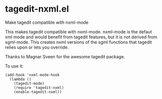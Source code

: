 tagedit-nxml.el
===============

Make tagedit compatible with nxml-mode

This makes tagedit compatible with nxml-mode. nxml-mode is the defaut xml mode
and would benefit from tagedit features, but it is not derived from sgml-mode.
This creates nxml versions of the sgml functions that tagedit relies upon or
lets you override.


Thanks to Magnar Sveen for the awesome tagedit package.


To use it:
```emacs
(add-hook 'nxml-mode-hook
  (lambda () 
    (tagedit-mode)
    (require 'tagedit-nxml)
    (enable-tagedit-nxml))
```


